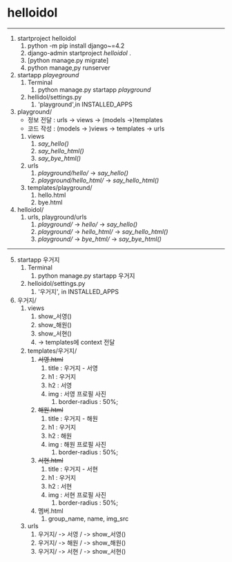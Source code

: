 # helloidol

---

1. startproject helloidol
    1. python -m pip install django~=4.2
    2. django-admin startproject _helloidol_ .
    3. [python manage.py migrate]
    4. python manage,py runserver
2. startapp _playeground_
   1. Terminal
      1. python manage.py startapp _playground_
   2. hellidol/settings.py
      1. 'playground',in INSTALLED_APPS
3. playground/
   - 정보 전달 : urls -> views -> (models ->)templates
   - 코드 작성 : (models -> )views -> templates -> urls
   1. views
      1. _say_hello()_
      2. _say_hello_html()_
      3. _say_bye_html()_
   2. urls
      1. _playground/hello/_ -> _say_hello()_
      2. _playground/hello_html/_ -> _say_hello_html()_
   3. templates/playground/
      1. hello.html
      2. bye.html
4. helloidol/
   1. urls, playground/urls
      1. _playground/_ -> _hello/_ -> _say_hello()_
      2. _playground/_ -> _hello_html/_ -> _say_hello_html()_
      3. _playground/_ -> _bye_html/_ -> _say_bye_html()_
---
5. startapp 우거지
   1. Terminal
      1. python manage.py startapp 우거지
   2. helloidol/settings.py
      1. '우거지', in INSTALLED_APPS
6. 우거지/
   1. views
      1. show_서영()
      2. show_해원()
      3. show_서현()
      4. -> templates에 context 전달
   2. templates/우거지/
      1. ~~서영.html~~
         1. title : 우거지 - 서영
         2. h1 : 우거지
         3. h2 : 서영
         4. img : 서영 프로필 사진
            1. border-radius : 50%;
      2. ~~해원.html~~
         1. title : 우거지 - 해원
         2. h1 : 우거지
         3. h2 : 해원
         4. img : 해원 프로필 사진
            1. border-radius : 50%;
      3. ~~서현.html~~
         1. title : 우거지 - 서현
         2. h1 : 우거지
         3. h2 : 서현
         4. img : 서현 프로필 사진
            1. border-radius : 50%;
      4. 멤버.html
         1. group_name, name, img_src
   3. urls
      1. 우거지/ -> 서영 / -> show_서영()
      2. 우거지/ -> 해원 / -> show_해원()
      3. 우거지/ -> 서현 / -> show_서현()
